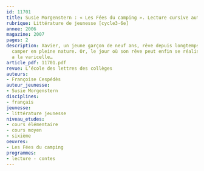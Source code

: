 ```yaml
---
id: 11701
title: Susie Morgenstern : « Les Fées du camping ». Lecture cursive autour des contes
rubrique: Littérature de jeunesse [cycle3-6e]
annee: 2006
magazine: 2007
pages: 2
description: Xavier, un jeune garçon de neuf ans, rêve depuis longtemps de partir
  camper en pleine nature. Or, le jour où son rêve peut enfin se réaliser, Xavier
  a la varicelle…
article_pdf: 11701.pdf
revue: L’école des lettres des collèges
auteurs:
- Françoise Cespédès
auteur_jeunesse:
- Susie Morgenstern
disciplines:
- français
jeunesse:
- littérature jeunesse
niveau_etudes:
- cours élémentaire
- cours moyen
- sixième
oeuvres:
- Les Fées du camping
programmes:
- lecture - contes
---
```

